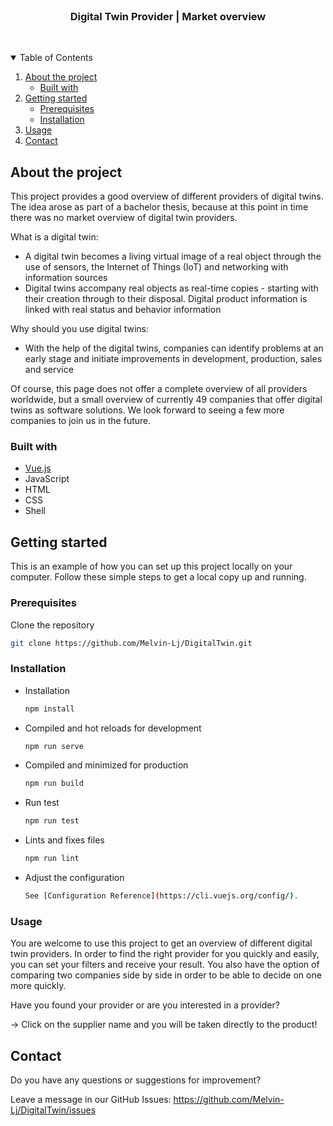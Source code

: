 <!-- PROJECT LOGO -->
<br />
  <h3 align="center">Digital Twin Provider | Market overview</h3><br>
</p>



<!-- TABLE OF CONTENTS -->
<details open="open">
  <summary>Table of Contents</summary>
  <ol>
    <li>
      <a href="#about-the-project">About the project</a>
      <ul>
        <li><a href="#built-with">Built with</a></li>
      </ul>
    </li>
    <li>
      <a href="#getting-started">Getting started</a>
      <ul>
        <li><a href="#prerequisites">Prerequisites</a></li>
        <li><a href="#installation">Installation</a></li>
      </ul>
    </li>
    <li><a href="#usage">Usage</a></li>
    <li><a href="#contact">Contact</a></li>
  </ol>
</details>



<!-- ABOUT THE PROJECT -->
## About the project

This project provides a good overview of different providers of digital twins. The idea arose as part of a bachelor thesis, because at this point in time there was no market overview of digital twin providers.

What is a digital twin:
* A digital twin becomes a living virtual image of a real object through the use of sensors, the Internet of Things (IoT) and networking with information sources
* Digital twins accompany real objects as real-time copies - starting with their creation through to their disposal. Digital product information is linked with real status and behavior information

Why should you use digital twins:
* With the help of the digital twins, companies can identify problems at an early stage and initiate improvements in development, production, sales and service


Of course, this page does not offer a complete overview of all providers worldwide, but a small overview of currently 49 companies that offer digital twins as software solutions. We look forward to seeing a few more companies to join us in the future.

### Built with

* [Vue.js](https://vuejs.org/)
* JavaScript
* HTML
* CSS
* Shell




<!-- GETTING STARTED -->
## Getting started

This is an example of how you can set up this project locally on your computer. Follow these simple steps to get a local copy up and running.

### Prerequisites

Clone the repository
   ```sh
   git clone https://github.com/Melvin-Lj/DigitalTwin.git
   ```

### Installation

* Installation
  ```sh
  npm install
* Compiled and hot reloads for development
  ```sh
  npm run serve
* Compiled and minimized for production
  ```sh
  npm run build
* Run test
  ```sh
  npm run test
* Lints and fixes files
  ```sh
  npm run lint
* Adjust the configuration
  ```sh
  See [Configuration Reference](https://cli.vuejs.org/config/).
    ```

<!-- USAGE EXAMPLES -->
### Usage

You are welcome to use this project to get an overview of different digital twin providers. In order to find the right provider for you quickly and easily, you can set your filters and receive your result. You also have the option of comparing two companies side by side in order to be able to decide on one more quickly.


Have you found your provider or are you interested in a provider?

 -> Click on the supplier name and you will be taken directly to the product!

<!-- CONTACT -->
## Contact

Do you have any questions or suggestions for improvement?

Leave a message in our GitHub Issues: https://github.com/Melvin-Lj/DigitalTwin/issues
